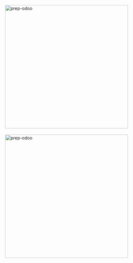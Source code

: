 <div style="display: flex; justify-content: space-between; align-items: center; flex-wrap: wrap; gap: 20px;">
  <picture>
    <source srcset="https://github-readme-stats.vercel.app/api?username=prep-odoo&show_icons=true&locale=en">
    <img src="fallback-image.png" alt="prep-odoo" width="400" />
  </picture>

  <picture>
    <source srcset="https://github-readme-streak-stats.herokuapp.com/?user=prep-odoo">
    <img src="fallback-image.png" alt="prep-odoo" width="400" />
  </picture>
</div>
